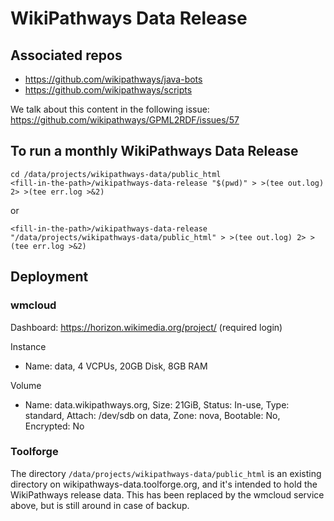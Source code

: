 # WikiPathways Data Release

## Associated repos

- https://github.com/wikipathways/java-bots
- https://github.com/wikipathways/scripts

We talk about this content in the following issue:
https://github.com/wikipathways/GPML2RDF/issues/57

## To run a monthly WikiPathways Data Release

```
cd /data/projects/wikipathways-data/public_html
<fill-in-the-path>/wikipathways-data-release "$(pwd)" > >(tee out.log) 2> >(tee err.log >&2)
```

or

```
<fill-in-the-path>/wikipathways-data-release "/data/projects/wikipathways-data/public_html" > >(tee out.log) 2> >(tee err.log >&2)
```

## Deployment
### wmcloud
Dashboard: https://horizon.wikimedia.org/project/ (required login)

Instance
 - Name: data, 4 VCPUs, 	20GB Disk, 8GB RAM

Volume
 - Name: data.wikipathways.org, Size: 21GiB, Status: In-use, Type: standard, Attach: /dev/sdb on data, Zone: nova, Bootable: No, Encrypted: No 

### Toolforge
The directory `/data/projects/wikipathways-data/public_html` is an existing directory on wikipathways-data.toolforge.org, and it's intended to hold the WikiPathways release data. This has been replaced by the wmcloud service above, but is still around in case of backup.
